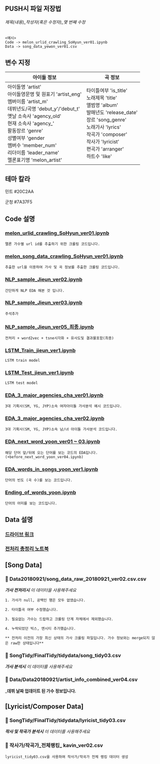 ## PUSH시 파일 저장법
###### 제목(내용)_작성자(혹은 수정자)_몇 번째 수정
```
<예시>
Code -> melon_urlid_crawling_SoHyun_ver01.ipynb
Data -> song_data_yewon_ver01.csv
```

## 변수 지정
| **아이돌 정보**  |  **곡 정보**  |
|---|---|
| 아이돌명 'artist' <br> 아이돌영문명 및 원표기 'artist_eng' <br> 멤버이름 'artist_m' <br> 데뷔년도/곡명 'debut_y'/'debut_t' <br> 옛날 소속사 'agency_old' <br> 현재 소속사 'agency_' <br> 활동장르 'genre' <br> 성별여부 'gender <br> 멤버수 'member_num' <br> 리더이름 'leader_name' <br> 멜론표기명 'melon_artist' | 타이틀여부 'is_title' <br> 노래제목 'title' <br> 앨범명 'album' <br> 발매년도 'release_date' <br> 장르 'song_genre' <br> 노래가사 'lyrics' <br> 작곡가 'composer' <br> 작사가 'lyricist' <br> 편곡가 'arranger' <br> 하트수 'like' |


## 테마 칼라

민트 #20C2AA

군청 #7A37F5


## Code 설명
### [melon_urlid_crawling_SoHyun_ver01.ipynb](https://github.com/BLUENCE/M5_Idol_lyrics/blob/master/Crawling/url_crawling/melon_urlid_crawling_SoHyun_ver01.ipynb)
```
멜론 가수별 url id를 추출하기 위한 크롤링 코드입니다. 
```
### [melon_song_data_crawling_SoHyun_ver01.ipynb](https://github.com/BLUENCE/M5_Idol_lyrics/blob/master/Crawling/url_crawling/melon_song_data_crawling_SoHyun_ver01.ipynb)
```
추출한 url을 이용하여 가사 및 곡 정보를 추출한 크롤링 코드입니다. 
```
### [NLP_sample_Jieun_ver02.ipynb](https://github.com/BLUENCE/M5_Idol_lyrics/blob/master/NLP/NLP_sample_Jieun_ver02.ipynb)
```
간단하게 NLP EDA 해본 것 입니다. 
```
### [NLP_sample_Jieun_ver03.ipynb](https://github.com/BLUENCE/M5_Idol_lyrics/blob/master/NLP/NLP_sample_Jieun_ver03.ipynb)
```
주석추가
```
### [NLP_sample_Jieun_ver05_최종.ipynb](https://github.com/BLUENCE/M5_Idol_lyrics/blob/master/NLP/NLP_sample_Jieun_ver05_%E1%84%8E%E1%85%AC%E1%84%8C%E1%85%A9%E1%86%BC.ipynb)
```
전처리 + word2vec + tsne시각화 + 유사도및 결과물포함(최종)
```
### [LSTM_Train_jieun_ver1.ipynb](https://github.com/BLUENCE/M5_Idol_lyrics/blob/master/NLP/LSTM_Train_jieun_ver1.ipynb)
```
LSTM train model
```
### [LSTM_Test_jieun_ver1.ipynb](https://github.com/BLUENCE/M5_Idol_lyrics/blob/master/NLP/LSTM_Test_jieun_ver1.ipynb)
```
LSTM test model
```
### [EDA_3_major_agencies_cha_ver01.ipynb](https://github.com/BLUENCE/M5_Idol_lyrics/blob/master/EDA/EDA_3_major_agencies_cha_ver01.ipynb)
```
3대 기획사(SM, YG, JYP)소속 여자아이돌 가사분석 예시 코드입니다.
```
### [EDA_3_major_agencies_cha_ver02.ipynb](https://github.com/BLUENCE/M5_Idol_lyrics/blob/master/EDA/EDA_3_major_agencies_cha_ver02.ipynb)
```
3대 기획사(SM, YG, JYP)소속 남/녀 아이돌 가사분석 코드입니다.
```
### [EDA_next_word_yoon_ver01 ~ 03.ipynb](https://github.com/BLUENCE/M5_Idol_lyrics/blob/master/EDA/EDA_next_word_yoon_ver03.ipynb)
```
해당 단어 앞/뒤에 오는 단어를 보는 코드의 EDA입니다.(+before_next_word_yoon_ver04.ipynb)
```
### [EDA_words_in_songs_yoon_ver1.ipynb](https://github.com/BLUENCE/M5_Idol_lyrics/blob/master/EDA/EDA_words_in_songs_yoon_ver1.ipynb)
```
단어의 빈도 (곡 수)를 보는 코드입니다.
```
### [Ending_of_words_yoon.ipynb](https://github.com/BLUENCE/M5_Idol_lyrics/blob/master/EDA/Ending_of_words_yoon.ipynb)
```
단어의 어미를 보는 코드입니다.
```

## Data 설명
### [드라이브 링크](https://drive.google.com/drive/folders/1XB4ubjht4tOPPZwKXrMugbOSefWe0xdD)
### [전처리 총정리 노트북](https://github.com/BLUENCE/M5_Idol_lyrics/blob/master/SongTidy/FinalTidy/final_tidy_yewon_ver01.ipynb)

## [Song Data]

### :pushpin: Data20180921/song_data_raw_20180921_ver02.csv.csv

_**가사 전처리시** 이 데이터을 사용해주세요_

```
1. 가사가 null, 공백인 행은 모두 없앴습니다. 

2. 타이틀곡 여부 수정했습니다.

3. 필요없는 가수는 드랍하고 크롤링 단계 자체에서 제외했습니다. 

4. 누락되었던 빅스, 엔시티 추가했습니다. 

** 전처리 이전의 가장 최신 상태의 가사 크롤링 파일입니다. 가수 정보와는 merge되지 않은 raw한 상태입니다**
```

### :pushpin: SongTidy/FinalTidy/tidydata/song_tidy03.csv
  _**가사 분석시** 이 데이터를 사용해주세요_

### :pushpin: Data/Data20180921/artist_info_combined_ver04.csv
  _**데뷔 날짜 업데이트 된 가수 정보입니다.**

## [Lyricist/Composer Data]

### :pushpin: SongTidy/FinalTidy/tidydata/lyricist_tidy03.csv
  _**작사 및 작곡가 분석시** 이 데이터를 사용해주세요_



### 📌 작사가/작곡가_전체랭킹_ kavin_ver02.csv
```
lyricist_tidy03.csv을 사용하여 작사가/작곡가 전체 랭킹 데이터 생성
```

